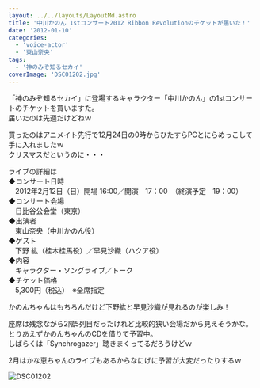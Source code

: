 ```yaml
---
layout: ../../layouts/LayoutMd.astro
title: '中川かのん 1stコンサート2012 Ribbon Revolutionのチケットが届いた！'
date: '2012-01-10'
categories:
  - 'voice-actor'
  - '東山奈央'
tags:
  - '神のみぞ知るセカイ'
coverImage: 'DSC01202.jpg'
---
```


「神のみぞ知るセカイ」に登場するキャラクター「中川かのん」の1stコンサートのチケットを買いますた。  
届いたのは先週だけどねｗ

買ったのはアニメイト先行で12月24日の0時からひたすらPCとにらめっこして手に入れましたｗ  
クリスマスだというのに・・・

ライブの詳細は  
◆コンサート日時  
　2012年2月12日（日）開場 16:00／開演　17：00　（終演予定　19：00）  
◆コンサート会場  
　日比谷公会堂（東京）  
◆出演者  
　東山奈央（中川かのん役）  
◆ゲスト  
　下野 紘（桂木桂馬役）／早見沙織（ハクア役）  
◆内容  
　キャラクター・ソングライブ／トーク  
◆チケット価格　  
　5,300円（税込）　※全席指定

かのんちゃんはもちろんだけど下野紘と早見沙織が見れるのが楽しみ！

座席は残念ながら2階5列目だったけれど比較的狭い会場だから見えそうかな。  
とりあえずかのんちゃんのCDを借りて予習中。  
しばらくは「Synchrogazer」聴きまくってるだろうけどｗ

2月はかな恵ちゃんのライブもあるからなにげに予習が大変だったりするｗ

![](/archive/images/DSC01202.jpg 'DSC01202')
